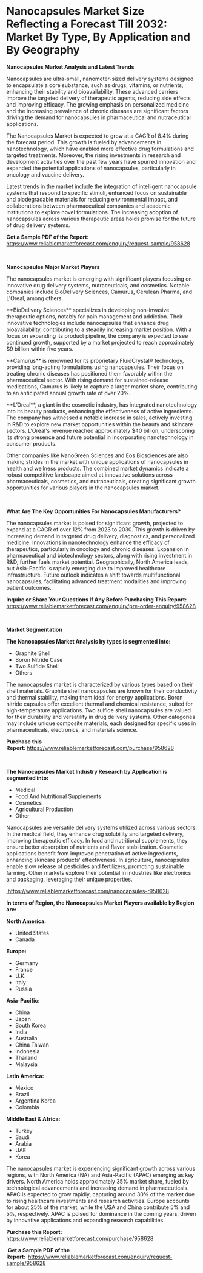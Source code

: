 <p><h1>Nanocapsules Market Size Reflecting a Forecast Till 2032: Market By Type, By Application and By Geography</h1></p><p><strong>Nanocapsules Market Analysis and Latest Trends</strong></p>
<p><p>Nanocapsules are ultra-small, nanometer-sized delivery systems designed to encapsulate a core substance, such as drugs, vitamins, or nutrients, enhancing their stability and bioavailability. These advanced carriers improve the targeted delivery of therapeutic agents, reducing side effects and improving efficacy. The growing emphasis on personalized medicine and the increasing prevalence of chronic diseases are significant factors driving the demand for nanocapsules in pharmaceutical and nutraceutical applications.</p><p>The Nanocapsules Market is expected to grow at a CAGR of 8.4% during the forecast period. This growth is fueled by advancements in nanotechnology, which have enabled more effective drug formulations and targeted treatments. Moreover, the rising investments in research and development activities over the past few years have spurred innovation and expanded the potential applications of nanocapsules, particularly in oncology and vaccine delivery.</p><p>Latest trends in the market include the integration of intelligent nanocapsule systems that respond to specific stimuli, enhanced focus on sustainable and biodegradable materials for reducing environmental impact, and collaborations between pharmaceutical companies and academic institutions to explore novel formulations. The increasing adoption of nanocapsules across various therapeutic areas holds promise for the future of drug delivery systems.</p></p>
<p><strong>Get a Sample PDF of the Report:&nbsp;</strong> <a href="https://www.reliablemarketforecast.com/enquiry/request-sample/958628?utm_campaign=3092&utm_medium=2&utm_source=Github&utm_content=ia&utm_term=13042025&utm_id=nanocapsules">https://www.reliablemarketforecast.com/enquiry/request-sample/958628</a></p>
<p>&nbsp;</p>
<p><strong>Nanocapsules Major Market Players</strong></p>
<p><p>The nanocapsules market is emerging with significant players focusing on innovative drug delivery systems, nutraceuticals, and cosmetics. Notable companies include BioDelivery Sciences, Camurus, Cerulean Pharma, and L'Oreal, among others.</p><p>**BioDelivery Sciences** specializes in developing non-invasive therapeutic options, notably for pain management and addiction. Their innovative technologies include nanocapsules that enhance drug bioavailability, contributing to a steadily increasing market position. With a focus on expanding its product pipeline, the company is expected to see continued growth, supported by a market projected to reach approximately $9 billion within five years.</p><p>**Camurus** is renowned for its proprietary FluidCrystal® technology, providing long-acting formulations using nanocapsules. Their focus on treating chronic diseases has positioned them favorably within the pharmaceutical sector. With rising demand for sustained-release medications, Camurus is likely to capture a larger market share, contributing to an anticipated annual growth rate of over 20%.</p><p>**L’Oreal**, a giant in the cosmetic industry, has integrated nanotechnology into its beauty products, enhancing the effectiveness of active ingredients. The company has witnessed a notable increase in sales, actively investing in R&D to explore new market opportunities within the beauty and skincare sectors. L'Oreal's revenue reached approximately $40 billion, underscoring its strong presence and future potential in incorporating nanotechnology in consumer products.</p><p>Other companies like NanoGreen Sciences and Eos Biosciences are also making strides in the market with unique applications of nanocapsules in health and wellness products. The combined market dynamics indicate a robust competitive landscape aimed at innovative solutions across pharmaceuticals, cosmetics, and nutraceuticals, creating significant growth opportunities for various players in the nanocapsules market.</p></p>
<p>&nbsp;</p>
<p><strong>What Are The Key Opportunities For Nanocapsules Manufacturers?</strong></p>
<p><p>The nanocapsules market is poised for significant growth, projected to expand at a CAGR of over 12% from 2023 to 2030. This growth is driven by increasing demand in targeted drug delivery, diagnostics, and personalized medicine. Innovations in nanotechnology enhance the efficacy of therapeutics, particularly in oncology and chronic diseases. Expansion in pharmaceutical and biotechnology sectors, along with rising investment in R&D, further fuels market potential. Geographically, North America leads, but Asia-Pacific is rapidly emerging due to improved healthcare infrastructure. Future outlook indicates a shift towards multifunctional nanocapsules, facilitating advanced treatment modalities and improving patient outcomes.</p></p>
<p><strong>Inquire or Share Your Questions If Any Before Purchasing This Report:</strong> <a href="https://www.reliablemarketforecast.com/enquiry/pre-order-enquiry/958628?utm_campaign=3092&utm_medium=2&utm_source=Github&utm_content=ia&utm_term=13042025&utm_id=nanocapsules">https://www.reliablemarketforecast.com/enquiry/pre-order-enquiry/958628</a></p>
<p>&nbsp;</p>
<p><strong>Market Segmentation</strong></p>
<p><strong>The Nanocapsules Market Analysis by types is segmented into:</strong></p>
<p><ul><li>Graphite Shell</li><li>Boron Nitride Case</li><li>Two Sulfide Shell</li><li>Others</li></ul></p>
<p><p>The nanocapsules market is characterized by various types based on their shell materials. Graphite shell nanocapsules are known for their conductivity and thermal stability, making them ideal for energy applications. Boron nitride capsules offer excellent thermal and chemical resistance, suited for high-temperature applications. Two sulfide shell nanocapsules are valued for their durability and versatility in drug delivery systems. Other categories may include unique composite materials, each designed for specific uses in pharmaceuticals, electronics, and materials science.</p></p>
<p><strong>Purchase this Report:&nbsp;</strong><a href="https://www.reliablemarketforecast.com/purchase/958628?utm_campaign=3092&utm_medium=2&utm_source=Github&utm_content=ia&utm_term=13042025&utm_id=nanocapsules">https://www.reliablemarketforecast.com/purchase/958628</a></p>
<p>&nbsp;</p>
<p><strong>The Nanocapsules Market Industry Research by Application is segmented into:</strong></p>
<p><ul><li>Medical</li><li>Food And Nutritional Supplements</li><li>Cosmetics</li><li>Agricultural Production</li><li>Other</li></ul></p>
<p><p>Nanocapsules are versatile delivery systems utilized across various sectors. In the medical field, they enhance drug solubility and targeted delivery, improving therapeutic efficacy. In food and nutritional supplements, they ensure better absorption of nutrients and flavor stabilization. Cosmetic applications benefit from improved penetration of active ingredients, enhancing skincare products' effectiveness. In agriculture, nanocapsules enable slow release of pesticides and fertilizers, promoting sustainable farming. Other markets explore their potential in industries like electronics and packaging, leveraging their unique properties.</p></p>
<p><a href="https://www.reliablemarketforecast.com/nanocapsules-r958628?utm_campaign=3092&utm_medium=2&utm_source=Github&utm_content=ia&utm_term=13042025&utm_id=nanocapsules">&nbsp;https://www.reliablemarketforecast.com/nanocapsules-r958628</a></p>
<p><strong>In terms of Region, the Nanocapsules Market Players available by Region are:</strong></p>
<p>
    <p> <strong> North America: </strong>
        <ul>
            <li>United States</li>
            <li>Canada</li>
        </ul>
        </p> 
    <p> <strong> Europe: </strong>
        <ul>
            <li>Germany</li>
            <li>France</li>
            <li>U.K.</li>
            <li>Italy</li>
            <li>Russia</li>
        </ul>
        </p> 
    <p> <strong> Asia-Pacific: </strong>
        <ul>
            <li>China</li>
            <li>Japan</li>
            <li>South Korea</li>
            <li>India</li>
            <li>Australia</li>
            <li>China Taiwan</li>
            <li>Indonesia</li>
            <li>Thailand</li>
            <li>Malaysia</li>
        </ul>
        </p> 
    <p> <strong> Latin America: </strong>
        <ul>
            <li>Mexico</li>
            <li>Brazil</li>
            <li>Argentina Korea</li>
            <li>Colombia</li>
        </ul>
        </p> 
    <p> <strong> Middle East & Africa: </strong>
        <ul>
            <li>Turkey</li>
            <li>Saudi</li>
            <li>Arabia</li>
            <li>UAE</li>
            <li>Korea</li>
        </ul>
    </p>
    </p>
<p><p>The nanocapsules market is experiencing significant growth across various regions, with North America (NA) and Asia-Pacific (APAC) emerging as key drivers. North America holds approximately 35% market share, fueled by technological advancements and increasing demand in pharmaceuticals. APAC is expected to grow rapidly, capturing around 30% of the market due to rising healthcare investments and research activities. Europe accounts for about 25% of the market, while the USA and China contribute 5% and 5%, respectively. APAC is poised for dominance in the coming years, driven by innovative applications and expanding research capabilities.</p></p>
<p><strong>Purchase this Report: </strong><a href="https://www.reliablemarketforecast.com/purchase/958628?utm_campaign=3092&utm_medium=2&utm_source=Github&utm_content=ia&utm_term=13042025&utm_id=nanocapsules">https://www.reliablemarketforecast.com/purchase/958628</a></p>
<p>&nbsp;<strong>Get a Sample PDF of the Report:&nbsp;&nbsp;</strong><a href="https://www.reliablemarketforecast.com/enquiry/request-sample/958628?utm_campaign=3092&utm_medium=2&utm_source=Github&utm_content=ia&utm_term=13042025&utm_id=nanocapsules">https://www.reliablemarketforecast.com/enquiry/request-sample/958628</a></p>
<p><strong></strong></p>
<p><p></p><p></p><p></p></p>